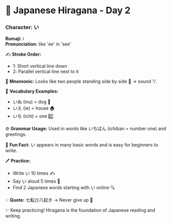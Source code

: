 # 📖 Japanese Hiragana - Day 2

### Character: い  
**Romaji:** i  
**Pronunciation:** like 'ee' in 'see'  

✍️ **Stroke Order:**  
- 1: Short vertical line down
- 2: Parallel vertical line next to it

📝 **Mnemonic:** Looks like two people standing side by side 👬 → sound 'i'.  

📌 **Vocabulary Examples:**  
- いぬ (inu) = dog 🐶
- いえ (ie) = house 🏠
- いち (ichi) = one 1️⃣

⚙️ **Grammar Usage:** Used in words like いちばん (ichiban = number one) and greetings.  

🎉 **Fun Fact:** い appears in many basic words and is easy for beginners to write.  

🖊️ **Practice:**  
- Write い 10 times ✍️
- Say い aloud 5 times 🎤
- Find 2 Japanese words starting with い online 🔍

💡 **Quote:** 七転び八起き → Never give up 💪  

✨ Keep practicing! Hiragana is the foundation of Japanese reading and writing.

